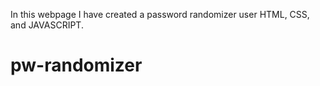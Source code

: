 In this webpage I have created a password randomizer user HTML, CSS, and JAVASCRIPT.
# pw-randomizer
